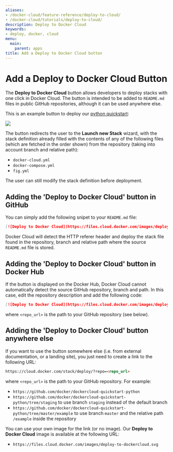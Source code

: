 ```yaml
---
aliases:
- /docker-cloud/feature-reference/deploy-to-cloud/
- /docker-cloud/tutorials/deploy-to-cloud/
description: Deploy to Docker Cloud
keywords:
- deploy, docker, cloud
menu:
  main:
    parent: apps
title: Add a Deploy to Docker Cloud button
---
```


# Add a Deploy to Docker Cloud Button

The **Deploy to Docker Cloud** button allows developers to deploy stacks with one click in Docker Cloud. The button is intended to be added to `README.md` files in public GitHub repositories, although it can be used anywhere else.

This is an example button to deploy our <a href="https://github.com/docker/dockercloud-quickstart-python" target="_blank">python quickstart</a>:

<a href="https://cloud.docker.com/stack/deploy/?repo=https://github.com/docker/dockercloud-quickstart-python" target="_blank"><img src="https://files.cloud.docker.com/images/deploy-to-dockercloud.svg"></a>

The button redirects the user to the **Launch new Stack** wizard, with the stack definition already filled with the contents of any of the following files (which are fetched in the order shown) from the repository (taking into account branch and relative path):

* `docker-cloud.yml`
* `docker-compose.yml`
* `fig.yml`

The user can still modify the stack definition before deployment.


## Adding the 'Deploy to Docker Cloud' button in GitHub

You can simply add the following snipet to your `README.md` file:

```md
[![Deploy to Docker Cloud](https://files.cloud.docker.com/images/deploy-to-dockercloud.svg)](https://cloud.docker.com/stack/deploy/)
```

Docker Cloud will detect the HTTP referer header and deploy the stack file found in the repository, branch and relative path where the source `README.md` file is stored.


## Adding the 'Deploy to Docker Cloud' button in Docker Hub

If the button is displayed on the Docker Hub, Docker Cloud cannot automatically detect the source GitHub repository, branch and path. In this case, edit the repository description and add the following code:

```md
[![Deploy to Docker Cloud](https://files.cloud.docker.com/images/deploy-to-dockercloud.svg)](https://cloud.docker.com/stack/deploy/?repo=<repo_url>)
```

where `<repo_url>` is the path to your GitHub repository (see below).


## Adding the 'Deploy to Docker Cloud' button anywhere else

If you want to use the button somewhere else (i.e. from external documentation, or a landing site), you just need to create a link to the following URL:

```html
https://cloud.docker.com/stack/deploy/?repo=<repo_url>
```

where `<repo_url>` is the path to your GitHub repository. For example:

* `https://github.com/docker/dockercloud-quickstart-python`
* `https://github.com/docker/dockercloud-quickstart-python/tree/staging` to use branch `staging` instead of the default branch
* `https://github.com/docker/dockercloud-quickstart-python/tree/master/example` to use branch `master` and the relative path `/example` inside the repository

You can use your own image for the link (or no image). Our **Deploy to Docker Cloud** image is available at the following URL:

* `https://files.cloud.docker.com/images/deploy-to-dockercloud.svg`
